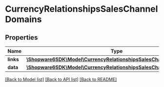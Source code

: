 # CurrencyRelationshipsSalesChannelDomains

## Properties
Name | Type | Description | Notes
------------ | ------------- | ------------- | -------------
**links** | [**\Shopware6SDK\Model\CurrencyRelationshipsSalesChannelDomainsLinks**](CurrencyRelationshipsSalesChannelDomainsLinks.md) |  | [optional] 
**data** | [**\Shopware6SDK\Model\CurrencyRelationshipsSalesChannelDomainsData[]**](CurrencyRelationshipsSalesChannelDomainsData.md) |  | [optional] 

[[Back to Model list]](../../README.md#documentation-for-models) [[Back to API list]](../../README.md#documentation-for-api-endpoints) [[Back to README]](../../README.md)

